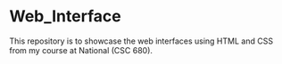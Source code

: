 # Web_Interface

This repository is to showcase the web interfaces using HTML and CSS from my course at National (CSC 680).
